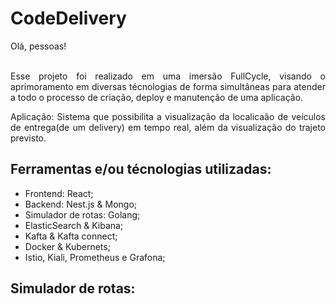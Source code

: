 # CodeDelivery
 
<div align="justify"> 
  Olá, pessoas!</br></br>

  Esse projeto foi realizado em uma imersão FullCycle, visando o aprimoramento em diversas técnologias de forma simultâneas para atender a todo o processo de criação, deploy e manutenção de uma aplicação.</br>
  
  Aplicação: Sistema que possibilita a visualização da localicaão de veículos de entrega(de um delivery) em tempo real, além da visualização do trajeto previsto.
</div> 

## Ferramentas e/ou técnologias utilizadas:
- Frontend: React;
- Backend: Nest.js & Mongo;
- Simulador de rotas: Golang;
- ElasticSearch & Kibana;
- Kafta & Kafta connect;
- Docker & Kubernets;
- Istio, Kiali, Prometheus e Grafona;

## Simulador de rotas: